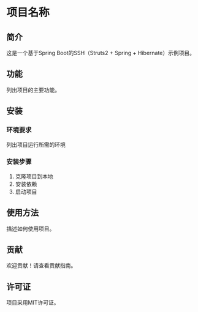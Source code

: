 # 项目名称

## 简介

这是一个基于Spring Boot的SSH（Struts2 + Spring + Hibernate）示例项目。

## 功能

列出项目的主要功能。

## 安装

### 环境要求

列出项目运行所需的环境

### 安装步骤

1. 克隆项目到本地
2. 安装依赖
3. 启动项目

## 使用方法

描述如何使用项目。

## 贡献

欢迎贡献！请查看贡献指南。

## 许可证

项目采用MIT许可证。


